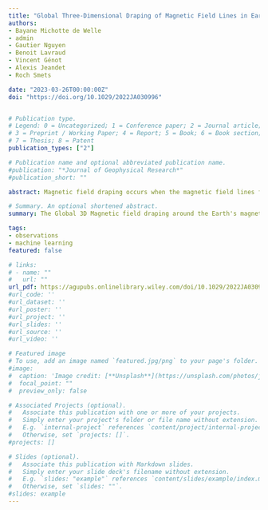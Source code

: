 ```yaml
---
title: "Global Three-Dimensional Draping of Magnetic Field Lines in Earth's Magnetosheath From In-Situ Spacecraft Measurement"
authors:
- Bayane Michotte de Welle
- admin
- Gautier Nguyen
- Benoit Lavraud
- Vincent Génot
- Alexis Jeandet
- Roch Smets

date: "2023-03-26T00:00:00Z"
doi: "https://doi.org/10.1029/2022JA030996"


# Publication type.
# Legend: 0 = Uncategorized; 1 = Conference paper; 2 = Journal article;
# 3 = Preprint / Working Paper; 4 = Report; 5 = Book; 6 = Book section;
# 7 = Thesis; 8 = Patent
publication_types: ["2"]

# Publication name and optional abbreviated publication name.
#publication: "*Journal of Geophysical Research*"
#publication_short: ""

abstract: Magnetic field draping occurs when the magnetic field lines frozen in a plasma flow wrap around a body or plasma environment. The draping of the interplanetary magnetic field (IMF) around the Earth's magnetosphere has been confirmed in the early days of space exploration. However, its global and three-dimensional structure is known from modeling only, mostly numerical. Here, this structure in the dayside of the Earth's magnetosheath is determined as a function of the upstream IMF orientation purely from in-situ spacecraft observations. We show the draping structure can be organized in three regimes depending on how radial the upstream IMF is. Quantitative analysis demonstrates how the draping pattern results from the magnetic field being frozen in the magnetosheath flow, deflected around the magnetopause. The role of the flow is emphasized by a comparison of the draping structure to that predicted to a magnetostatic draping. 

# Summary. An optional shortened abstract.
summary: The Global 3D Magnetic field draping around the Earth's magnetosphere is reconstructed from in situ spacecraft observations 

tags:
- observations
- machine learning
featured: false

# links:
# - name: ""
#   url: ""
url_pdf: https://agupubs.onlinelibrary.wiley.com/doi/10.1029/2022JA030996
#url_code: ''
#url_dataset: ''
#url_poster: ''
#url_project: ''
#url_slides: ''
#url_source: ''
#url_video: ''

# Featured image
# To use, add an image named `featured.jpg/png` to your page's folder. 
#image:
#  caption: 'Image credit: [**Unsplash**](https://unsplash.com/photos/jdD8gXaTZsc)'
#  focal_point: ""
#  preview_only: false

# Associated Projects (optional).
#   Associate this publication with one or more of your projects.
#   Simply enter your project's folder or file name without extension.
#   E.g. `internal-project` references `content/project/internal-project/index.md`.
#   Otherwise, set `projects: []`.
#projects: []

# Slides (optional).
#   Associate this publication with Markdown slides.
#   Simply enter your slide deck's filename without extension.
#   E.g. `slides: "example"` references `content/slides/example/index.md`.
#   Otherwise, set `slides: ""`.
#slides: example
---
```


